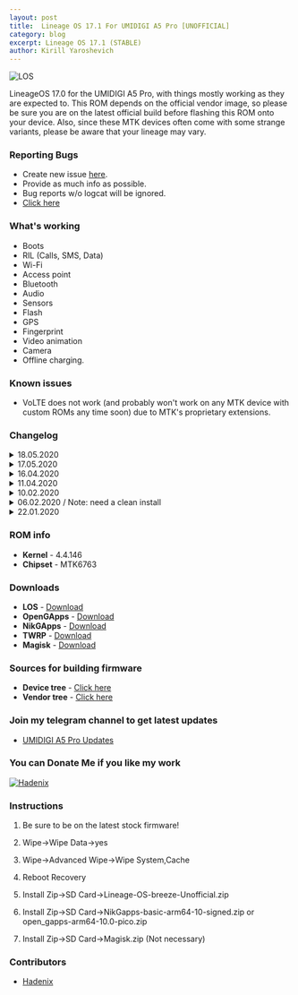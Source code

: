 ```yaml
---
layout: post
title:  Lineage OS 17.1 For UMIDIGI A5 Pro [UNOFFICIAL]
category: blog
excerpt: Lineage OS 17.1 (STABLE)
author: Kirill Yaroshevich
---
```


![LOS](http://Hadenix.github.io/images/los17-1.jpg)

LineageOS 17.0 for the UMIDIGI A5 Pro, with things mostly working as they are expected to. This ROM depends on the official vendor image, so please be sure you are on the latest official build before flashing this ROM onto your device. Also, since these MTK devices often come with some strange variants, please be aware that your lineage may vary.

### Reporting Bugs
* Create new issue [here](https://github.com/UMIDIGI-MT6763-Development/android_device_umidigi_breeze/issues).
* Provide as much info as possible.
* Bug reports w/o logcat will be ignored.
* [Click here](https://github.com/nathanchance/Android-Tools/blob/master/Guides/Proper_Bug_Reporting.txt)

### What's working
* Boots
* RIL (Calls, SMS, Data)
* Wi-Fi
* Access point
* Bluetooth
* Audio
* Sensors
* Flash
* GPS
* Fingerprint
* Video animation
* Camera
* Offline charging.

### Known issues
* VoLTE does not work (and probably won't work on any MTK device with custom ROMs any time soon) due to MTK's proprietary extensions.

### Changelog
<details>
<summary>18.05.2020</summary>
<p>* Source Updates
<br>* Upstream Build FP From Flame May patch
<br>* kernel with firmware V1.6_20200426</p>
</details>

<details>
<summary>17.05.2020</summary>
<p>* Source Updates
<br>* Transition to the old terrible solution for incoming calls that was before (Check and unsubscribe about work)</p>
</details>

<details>
<summary>16.04.2020</summary>
<p>* Update source
<br>* New Snap Camera
<br>* Adding “SafailNet”
<br>* Switch to Pixel 4 XL (flame) fingerprint (device certification in the market passes)
<br>* Setting the correct RIL path (for Vendor)
<br>* assembly libRSDriver_mtk
<br>* Add IMS debug details bypassing CarrierConfig restrictions
<br>* IMS: separate ims-ext-common from boot flasks
<br>* New CameraGo instead of Fcamera (can be installed separately)
<br>* overlay: enable a tactile text cursor.
<br>* Build the system version of liveisplay from mtk
<br>* Adding memory optimization</p>
</details>

<details>
<summary>11.04.2020</summary>
<p>* FCamera Update (Updated translation, IKO mode updated: instead of Chinese information, Russian)
<br>* Changed the device name from "breeze" to "A5_Pro" as on the drain
<br>* Build Mediatek Hardware (It's better to use MTK IMS extension instead of patching blobs)
<br>* Animation fixed, no longer buggy as before
<br>* Update coral FP
<br>* Offline charging works
<br>* Updated sources
<br>* April Security Patch 2020</p>
</details>

<details>
<summary>10.02.2020</summary>
<p>February Security Patch 2020</p>
</details>

<details>
<summary>06.02.2020 / Note: need a clean install</summary>
<p>Adaptation of the status of the bar to the cutout;
<br>Added camera from f2 modified by me, translation into Russian. Wide-angle module works (All permissions must be given);
<br>New fix for network and incoming calls;
<br>Call recording
<br>Source code update;</p>
</details>

<details>
<summary>22.01.2020</summary>
<p>First build</p>
</details>

### ROM info
* **Kernel** - 4.4.146
* **Chipset** - MTK6763

### Downloads
* **LOS** - [Download](https://sourceforge.net/projects/umidigi-mt6763-dev/files/ROM/Non-Treble/LineageOS/)
* **OpenGApps** - [Download](https://opengapps.org/)
* **NikGApps** - [Download](https://sourceforge.net/projects/nikgapps/files/Releases/NikGapps-Q/)
* **TWRP** - [Download](https://sourceforge.net/projects/umidigi-mt6763-dev/files/TWRP/)
* **Magisk** - [Download](https://github.com/topjohnwu/Magisk/releases)

### Sources for building firmware
* **Device tree** - [Click here](https://github.com/UMIDIGI-MT6763-Development/android_device_umidigi_breeze)
* **Vendor tree** - [Click here](https://github.com/UMIDIGI-MT6763-Development/android_vendor_umidigi_breeze)

### Join my telegram channel to get latest updates
* [UMIDIGI A5 Pro Updates](https://t.me/UMIDIGIA5Pro)

### You can Donate Me if you like my work
<p>
<a href="https://money.yandex.ru/to/410018830733273">
  <img src="https://img.shields.io/badge/YMoney-Hadenix-red" alt="Hadenix">
</a>
</p>

### Instructions
1) Be sure to be on the latest stock firmware!

3) Wipe->Wipe Data->yes

2) Wipe->Advanced Wipe->Wipe System,Cache

4) Reboot Recovery

5) Install Zip->SD Card->Lineage-OS-breeze-Unofficial.zip

6) Install Zip->SD Card->NikGapps-basic-arm64-10-signed.zip or open_gapps-arm64-10.0-pico.zip

7) Install Zip->SD Card->Magisk.zip (Not necessary)

### Contributors
* [Hadenix](https://t.me/Hadenix)

